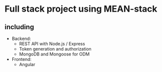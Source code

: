 # Full stack project using MEAN-stack

## including

- Backend:
  - REST API with Node.js / Express
  - Token generation and authorization
  - MongoDB and Mongoose for ODM
- Frontend:
  - Angular
